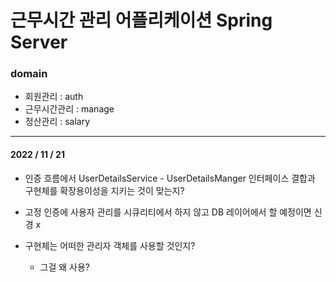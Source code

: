 # 근무시간 관리 어플리케이션 Spring Server

### domain
- 회원관리 : auth
- 근무시간관리 : manage
- 정산관리 : salary

---

#### 2022 / 11 / 21

 - 인증 흐름에서 UserDetailsService - UserDetailsManger 인터페이스 결합과 구현체를 확장용이성을 지키는 것이 맞는지?
  
  - 고정 인증에 사용자 관리를 시큐리티에서 하지 않고 DB 레이어에서 할 예정이면 신경 x
 
 - 구현체는 어떠한 관리자 객체를 사용할 것인지?
   
   - 그걸 왜 사용?
